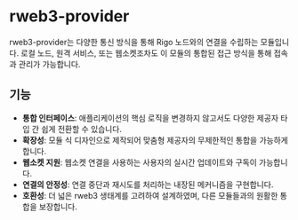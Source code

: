 # rweb3-provider

rweb3-provider는 다양한 통신 방식을 통해 Rigo 노드와의 연결을 수립하는 모듈입니다. 로컬 노드, 원격 서비스, 또는 웹소켓조차도 이 모듈의 통합된 접근 방식을 통해 접속과 관리가 가능합니다.

## 기능

- **통합 인터페이스**: 애플리케이션의 핵심 로직을 변경하지 않고서도 다양한 제공자 타입 간 쉽게 전환할 수 있습니다.
- **확장성**: 모듈 식 디자인으로 제작되어 맞춤형 제공자의 무제한적인 통합을 가능하게 합니다.
- **웹소켓 지원**: 웹소켓 연결을 사용하는 사용자의 실시간 업데이트와 구독이 가능합니다.
- **연결의 안정성**: 연결 중단과 재시도를 처리하는 내장된 메커니즘을 구현합니다.
- **호환성**: 더 넓은 rweb3 생태계를 고려하여 설계하였며, 다른 모듈들과의 원활한 통합을 보장합니다.